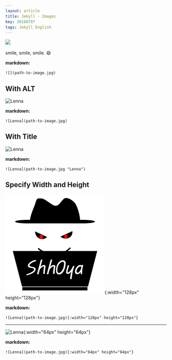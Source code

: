 ```yaml
---
layout: article
title: Jekyll - Images
key: 20160707
tags: Jekyll English
---
```


![](https://raw.githubusercontent.com/kitian616/jekyll-TeXt-theme/master/test/assets/images/lenna.jpg)

smile, smile, smile. :smile:

<!--more-->

**markdown:**

    ![](path-to-image.jpg)

## With ALT

![Lenna](https://raw.githubusercontent.com/kitian616/jekyll-TeXt-theme/master/test/assets/images/lenna.jpg)

**markdown:**

    ![Lenna](path-to-image.jpg)

## With Title

![Lenna](https://raw.githubusercontent.com/kitian616/jekyll-TeXt-theme/master/test/assets/images/lenna.jpg "Lenna")

**markdown:**

    ![Lenna](path-to-image.jpg "Lenna")

## Specify Width and Height

![Shh0ya](https://raw.githubusercontent.com/Shhoya/Shhoya.github.io/master/assets/images/logo/icon-310x310.png "Lenna@128x128"){:width="128px" height="128px"}

**markdown:**

    ![Lenna](path-to-image.jpg){:width="128px" height="128px"}

---

![Lenna](https://raw.githubusercontent.com/kitian616/jekyll-TeXt-theme/master/test/assets/images/lenna.jpg "Lenna@64x64"){:width="64px" height="64px"}

**markdown:**

    ![Lenna](path-to-image.jpg){:width="64px" height="64px"}